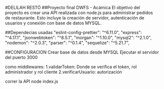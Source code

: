 #DELILAH RESTÓ
##Proyecto final DWFS - Acámica
El objetivo del proyecto es crear una API realizada con node.js para administrar pedidos de restaurante.
Esto incluye la creación de servidor, autenticación de usuarios y conexión con base de datos MYSQL.


##Dependecias usadas
"eslint-config-prettier": "^6.11.0",
    "express": "^4.17.1",
    "jsonwebtoken": "^8.5.1",
    "morgan": "^1.10.0",
    "mysql2": "^2.1.0",
    "nodemon": "^2.0.3",
    "parser": "^0.1.4",
    "sequelize": "^5.21.7",


##CONFIGURACION
Crear base de datos desde MYSQL
Ejecutar el servidor del puerto 3000

como middlewares: 
1.validarToken: Donde se verifica el token, rol administrador y rol cliente
2.verificarUsuario: autorización

correr la API 
node index.js